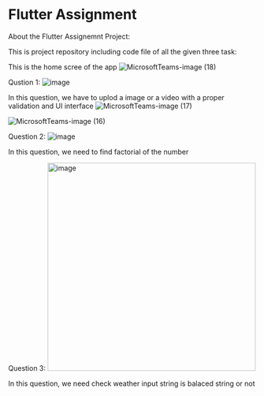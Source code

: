 # Flutter Assignment

About the Flutter Assignemnt Project:

This is project repository including code file of all the given three task:

This is the home scree of the app
![MicrosoftTeams-image (18)](https://github.com/gaurav1246/Flutter-Assignment/assets/16500290/e792d537-cbd1-421c-a348-3659f7a4e9ff)


Qustion 1: 
![image](https://github.com/gaurav1246/Flutter-Assignment/assets/16500290/ac7ab3e8-4bb7-4953-ab15-8853a403d368)

In this question, we have to uplod a image or a video with a proper validation and UI interface
![MicrosoftTeams-image (17)](https://github.com/gaurav1246/Flutter-Assignment/assets/16500290/e49756d9-7f57-410f-b6a4-f172ae537062)


![MicrosoftTeams-image (16)](https://github.com/gaurav1246/Flutter-Assignment/assets/16500290/9a39fe88-5f8e-4f54-9969-5ad9b68dbccc)

Question 2: 
![image](https://github.com/gaurav1246/Flutter-Assignment/assets/16500290/f9eb0fad-974b-4f34-9c69-79c8125509eb)

In this question, we need to find factorial of the number


Question 3: 
<img width="422" alt="image" src="https://github.com/gaurav1246/Flutter-Assignment/assets/16500290/0f65cf6b-134b-43dd-a7f0-39663485c46b">

In this question, we need check weather input string is balaced string or not


